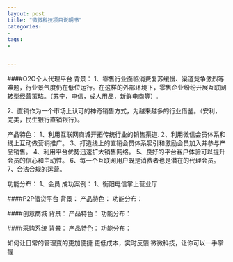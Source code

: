 ```yaml
---
layout: post
title: "微微科技项目说明书"
categories:
- 
tags:
- 


---
```



####O2O个人代理平台
背景：
1、零售行业面临消费复苏缓慢、渠道竞争激烈等难题，行业景气度仍在低位运行。在这样的外部环境下，零售企业纷纷开展互联网转型经营策略。（苏宁，电信，成人用品，新鲜电商等）.

2、直销作为一个市场上认可的神奇销售方式，为越来越多的行业借鉴。（安利，完美，民生银行直销银行）。

产品特色：
1、利用互联网商城开拓传统行业的销售渠道.
2、利用微信会员体系和线上互动做营销推广。
3、打造线上的直销会员体系吸引和激励会员加入并参与产品销售。
4、利用平台优势迅速扩大销售网络。
5、良好的平台客户体验可以提升会员的信心和主动性。
6、每一个互联网用户既是消费者也是潜在的代理会员。
7、合法合规的运营。

功能分布：
1、会员
成功案例：
1、衡阳电信掌上营业厅


####P2P借贷平台
背景：
产品特色：
功能分布：



####创意商城
背景：
产品特色：
功能分布：



####采购系统
背景：
产品特色：
功能分布：

如何让日常的管理变的更加便捷
更低成本，实时反馈
微微科技，让你可以一手掌握